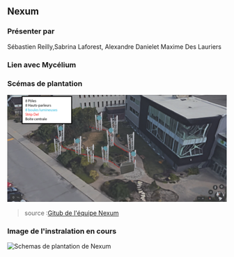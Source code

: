 ## Nexum
### Présenter par 
Sébastien Reilly,Sabrina Laforest, Alexandre Danielet Maxime Des Lauriers

### Lien avec Mycélium 


### Scémas de plantation
![Schemas de plantation de Nexum](medias/schemas_de_plantation_nexum.png)
>  source :[Gitub de l'équipe Nexum](https://github.com/Boucle-RDDL/Nexum/tree/main/docs)

### Image de l'instralation en cours 
![Schemas de plantation de Nexum](medias/nexum_)
